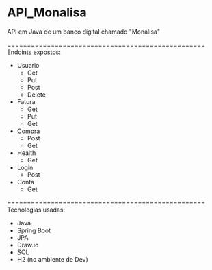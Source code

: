 # API_Monalisa
API em Java de um banco digital chamado "Monalisa"

==================================================
Endoints expostos: 
- Usuario
  - Get
  - Put
  - Post
  - Delete
- Fatura
  - Get
  - Put
  - Get
- Compra
  - Post
  - Get
- Health
  - Get
- Login
  - Post
- Conta
  - Get

==================================================
Tecnologias usadas:
- Java
- Spring Boot
- JPA
- Draw.io
- SQL
- H2 (no ambiente de Dev)
